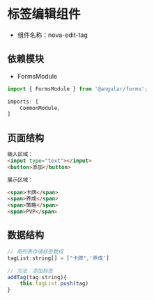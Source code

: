 
# 标签编辑组件
- 组件名称：nova-edit-tag


## 依赖模块
- FormsModule
``` js
import { FormsModule } from '@angular/forms';

imports: [
    CommonModule,
]
```
## 页面结构

``` html
输入区域：
<input type="text"></input>
<button>添加</button>

展示区域：

<span>卡牌</span>
<span>养成</span>
<span>策略</span>
<span>PVP</span>
```

## 数据结构

``` js
// 用列表存储标签数组
tagList:string[] = ["卡牌",'养成']

// 方法：添加标签
addTag(tag:string){
    this.tagList.push(tag)
}
```